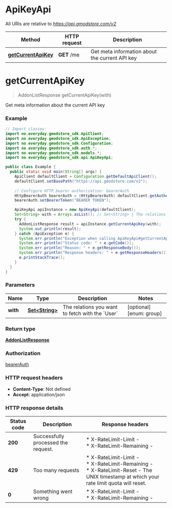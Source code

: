 # ApiKeyApi

All URIs are relative to *https://api.gmodstore.com/v2*

Method | HTTP request | Description
------------- | ------------- | -------------
[**getCurrentApiKey**](ApiKeyApi.md#getCurrentApiKey) | **GET** /me | Get meta information about the current API key


<a name="getCurrentApiKey"></a>
# **getCurrentApiKey**
> AddonListResponse getCurrentApiKey(with)

Get meta information about the current API key

### Example
```java
// Import classes:
import no.everyday.gmodstore_sdk.ApiClient;
import no.everyday.gmodstore_sdk.ApiException;
import no.everyday.gmodstore_sdk.Configuration;
import no.everyday.gmodstore_sdk.auth.*;
import no.everyday.gmodstore_sdk.models.*;
import no.everyday.gmodstore_sdk.api.ApiKeyApi;

public class Example {
  public static void main(String[] args) {
    ApiClient defaultClient = Configuration.getDefaultApiClient();
    defaultClient.setBasePath("https://api.gmodstore.com/v2");
    
    // Configure HTTP bearer authorization: bearerAuth
    HttpBearerAuth bearerAuth = (HttpBearerAuth) defaultClient.getAuthentication("bearerAuth");
    bearerAuth.setBearerToken("BEARER TOKEN");

    ApiKeyApi apiInstance = new ApiKeyApi(defaultClient);
    Set<String> with = Arrays.asList(); // Set<String> | The relations you want to fetch with the `User`
    try {
      AddonListResponse result = apiInstance.getCurrentApiKey(with);
      System.out.println(result);
    } catch (ApiException e) {
      System.err.println("Exception when calling ApiKeyApi#getCurrentApiKey");
      System.err.println("Status code: " + e.getCode());
      System.err.println("Reason: " + e.getResponseBody());
      System.err.println("Response headers: " + e.getResponseHeaders());
      e.printStackTrace();
    }
  }
}
```

### Parameters

Name | Type | Description  | Notes
------------- | ------------- | ------------- | -------------
 **with** | [**Set&lt;String&gt;**](String.md)| The relations you want to fetch with the &#x60;User&#x60; | [optional] [enum: group]

### Return type

[**AddonListResponse**](AddonListResponse.md)

### Authorization

[bearerAuth](../README.md#bearerAuth)

### HTTP request headers

 - **Content-Type**: Not defined
 - **Accept**: application/json

### HTTP response details
| Status code | Description | Response headers |
|-------------|-------------|------------------|
**200** | Successfully processed the request. |  * X-RateLimit-Limit -  <br>  * X-RateLimit-Remaining -  <br>  |
**429** | Too many requests |  * X-RateLimit-Limit -  <br>  * X-RateLimit-Remaining -  <br>  * X-RateLimit-Reset - The UNIX timestamp at which your rate limit quota will reset. <br>  |
**0** | Something went wrong |  * X-RateLimit-Limit -  <br>  * X-RateLimit-Remaining -  <br>  |

